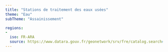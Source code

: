 ```yaml
---
title: "Stations de traitement des eaux usées"
theme: "Eau"
subTheme: "Assainissement"

regions:
-
  iso: FR-ARA
  source: https://www.datara.gouv.fr/geonetwork/srv/fre/catalog.search#/search?resultType=details&sortBy=relevance&from=1&to=20&fast=index&_content_type=json&any=Stations%20de%20traitement%20des%20eaux%20us%C3%A9es
---
```

